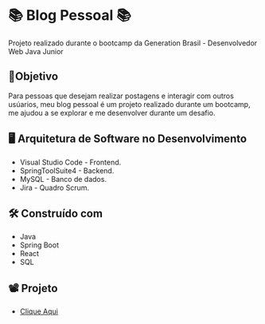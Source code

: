 # 📚 Blog Pessoal 📚
Projeto realizado durante o bootcamp da Generation Brasil - Desenvolvedor Web Java Junior
## :dart:Objetivo
Para pessoas que desejam realizar postagens e interagir com outros usúarios, meu blog pessoal é um projeto realizado durante um bootcamp, me ajudou a se explorar e me desenvolver durante um desafio.
##  :desktop_computer:  Arquitetura de Software no Desenvolvimento

* Visual Studio Code - Frontend.
* SpringToolSuite4 - Backend.
* MySQL - Banco de dados. 
* Jira - Quadro Scrum.

## 🛠️ Construído com

*  Java
*  Spring Boot
*  React
*  SQL

## 📽 Projeto
* <a href="https://lucasblogpessoal.netlify.app/" title="Site">Clique Aqui</a>


